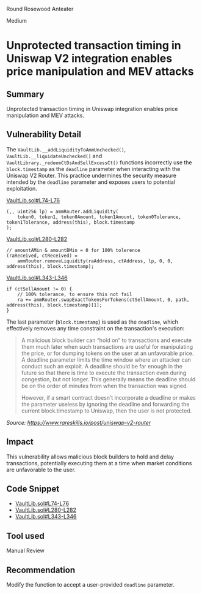 Round Rosewood Anteater

Medium

# Unprotected transaction timing in Uniswap V2 integration enables price manipulation and MEV attacks

## Summary

Unprotected transaction timing in Uniswap integration enables price manipulation and MEV attacks.

## Vulnerability Detail

The `VaultLib.__addLiquidityToAmmUnchecked()`, `VaultLib.__liquidateUnchecked()` and `VaultLibrary._redeemCtDsAndSellExcessCt()` functions incorrectly use the `block.timestamp` as the `deadline` parameter when interacting with the Uniswap V2 Router. This practice undermines the security measure intended by the `deadline` parameter and exposes users to potential exploitation.

[VaultLib.sol#L74-L76](https://github.com/sherlock-audit/2024-08-cork-protocol/blob/db23bf67e45781b00ee6de5f6f23e621af16bd7e/Depeg-swap/contracts/libraries/VaultLib.sol#L74-L76)
```solidity
(,, uint256 lp) = ammRouter.addLiquidity(
    token0, token1, token0Amount, token1Amount, token0Tolerance, token1Tolerance, address(this), block.timestamp
);
```

[VaultLib.sol#L280-L282](https://github.com/sherlock-audit/2024-08-cork-protocol/blob/db23bf67e45781b00ee6de5f6f23e621af16bd7e/Depeg-swap/contracts/libraries/VaultLib.sol#L280-L282)
```solidity
// amountAMin & amountBMin = 0 for 100% tolerence
(raReceived, ctReceived) =
    ammRouter.removeLiquidity(raAddress, ctAddress, lp, 0, 0, address(this), block.timestamp);
```

[VaultLib.sol#L343-L346](https://github.com/sherlock-audit/2024-08-cork-protocol/blob/db23bf67e45781b00ee6de5f6f23e621af16bd7e/Depeg-swap/contracts/libraries/VaultLib.sol#L343-L346)
```solidity
if (ctSellAmount != 0) {
    // 100% tolerance, to ensure this not fail
    ra += ammRouter.swapExactTokensForTokens(ctSellAmount, 0, path, address(this), block.timestamp)[1];
}
```

The last parameter (`block.timestamp`) is used as the `deadline`, which effectively removes any time constraint on the transaction's execution:

> A malicious block builder can “hold on” to transactions and execute them much later when such transactions are useful for manipulating the price, or for dumping tokens on the user at an unfavorable price. A deadline parameter limits the time window where an attacker can conduct such an exploit. A deadline should be far enough in the future so that there is time to execute the transaction even during congestion, but not longer. This generally means the deadline should be on the order of minutes from when the transaction was signed.
> 
> However, if a smart contract doesn’t incorporate a deadline or makes the parameter useless by ignoring the deadline and forwarding the current block.timestamp to Uniswap, then the user is not protected.

*Source: https://www.rareskills.io/post/uniswap-v2-router*

## Impact

This vulnerability allows malicious block builders to hold and delay transactions, potentially executing them at a time when market conditions are unfavorable to the user.

## Code Snippet

- [VaultLib.sol#L74-L76](https://github.com/sherlock-audit/2024-08-cork-protocol/blob/db23bf67e45781b00ee6de5f6f23e621af16bd7e/Depeg-swap/contracts/libraries/VaultLib.sol#L74-L76)
- [VaultLib.sol#L280-L282](https://github.com/sherlock-audit/2024-08-cork-protocol/blob/db23bf67e45781b00ee6de5f6f23e621af16bd7e/Depeg-swap/contracts/libraries/VaultLib.sol#L280-L282)
- [VaultLib.sol#L343-L346](https://github.com/sherlock-audit/2024-08-cork-protocol/blob/db23bf67e45781b00ee6de5f6f23e621af16bd7e/Depeg-swap/contracts/libraries/VaultLib.sol#L343-L346)

## Tool used

Manual Review

## Recommendation

Modify the function to accept a user-provided `deadline` parameter.